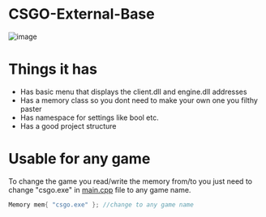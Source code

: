 # CSGO-External-Base
![image](https://user-images.githubusercontent.com/105994827/213940195-d74f561b-db96-473e-a846-290abe3d3e07.png)

# Things it has
- Has basic menu that displays the client.dll and engine.dll addresses
- Has a memory class so you dont need to make your own one you filthy paster
- Has namespace for settings like bool etc.
- Has a good project structure

# Usable for any game
To change the game you read/write the memory from/to you just need to change "csgo.exe" in <a href="https://github.com/szlug3ns/CSGO-External-Base/blob/main/BloodWorks%20-%20CSGO%20External/main.cpp">main.cpp</a> file to any game name.

```cpp
Memory mem{ "csgo.exe" }; //change to any game name
```
